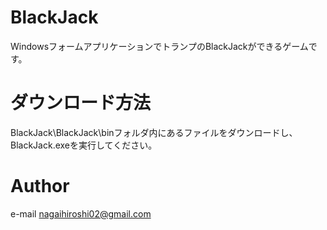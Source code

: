 # BlackJack
WindowsフォームアプリケーションでトランプのBlackJackができるゲームです。

# ダウンロード方法
BlackJack\BlackJack\binフォルダ内にあるファイルをダウンロードし、BlackJack.exeを実行してください。

# Author
e-mail nagaihiroshi02@gmail.com
